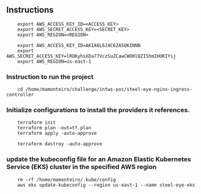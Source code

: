 ## Instructions 

```
    export AWS_ACCESS_KEY_ID=<ACCESS_KEY>
    export AWS_SECRET_ACCESS_KEY=<SECRET_KEY>
    export AWS_REGION=<REGION>
    
    export AWS_ACCESS_KEY_ID=AKIA6L6J4C62A5QKINNN
    export AWS_SECRET_ACCESS_KEY=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
    export AWS_REGION=us-east-1
```


### Instruction to run the project 
```
    cd /home/mamonteiro/challenge/intws-poc/steel-eye-nginx-ingress-controller
```

### Initialize configurations to install the providers it references.
```
    terraform init
    terraform plan -out=tf.plan
    terraform apply -auto-approve

    terraform dastroy -auto-approve
```

### update the kubeconfig file for an Amazon Elastic Kubernetes Service (EKS) cluster in the specified AWS region
```
    rm -rf /home/mamonteiro/.kube/config  
    aws eks update-kubeconfig --region us-east-1 --name steel-eye-eks
```


